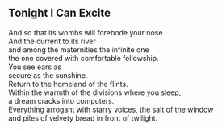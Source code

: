 Tonight I Can Excite
--------------------
And so that its wombs will forebode your nose.  
And the current to its river  
and among the maternities the infinite one  
the one covered with comfortable fellowship.  
You see ears as  
secure as the sunshine.  
Return to the homeland of the flints.  
Within the warmth of the divisions where you sleep,  
a dream cracks into computers.  
Everything arrogant with starry voices, the salt of the window  
and piles of velvety bread in front of twilight.  
